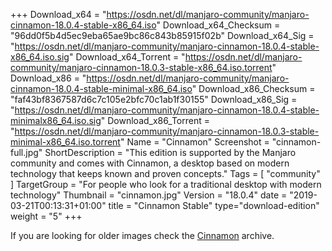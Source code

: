 +++
Download_x64 = "https://osdn.net/dl/manjaro-community/manjaro-cinnamon-18.0.4-stable-x86_64.iso"
Download_x64_Checksum = "96dd0f5b4d5ec9eba65ae9bc86c843b85915f02b"
Download_x64_Sig = "https://osdn.net/dl/manjaro-community/manjaro-cinnamon-18.0.4-stable-x86_64.iso.sig"
Download_x64_Torrent = "https://osdn.net/dl/manjaro-community/manjaro-cinnamon-18.0.3-stable-x86_64.iso.torrent"
Download_x86 = "https://osdn.net/dl/manjaro-community/manjaro-cinnamon-18.0.4-stable-minimal-x86_64.iso"
Download_x86_Checksum = "faf43bf8367587d6c7c105e2bfc70c1ab1f30155"
Download_x86_Sig = "https://osdn.net/dl/manjaro-community/manjaro-cinnamon-18.0.4-stable-minimalx86_64.iso.sig"
Download_x86_Torrent = "https://osdn.net/dl/manjaro-community/manjaro-cinnamon-18.0.3-stable-minimal-x86_64.iso.torrent"
Name = "Cinnamon"
Screenshot = "cinnamon-full.jpg"
ShortDescription = "This edition is supported by the Manjaro community and comes with Cinnamon, a desktop based on modern technology that keeps known and proven concepts."
Tags = [ "community" ]
TargetGroup = "For people who look for a traditional desktop with modern technology"
Thumbnail = "cinnamon.jpg"
Version = "18.0.4"
date = "2019-03-21T00:13:31+01:00"
title = "Cinnamon Stable"
type="download-edition"
weight = "5"
+++

If you are looking for older images check the [Cinnamon](https://osdn.net/projects/manjaro-community/storage/z_release_archive/cinnamon) archive.

